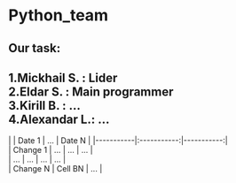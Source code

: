 # Python_team
## Our task:
1.**Mickhail S.** : Lider  
2.**Eldar S.**    : Main programmer  
3.**Kirill B.**   : ...  
4.**Alexandar L.**: ...  
---
|  | Date 1 | ... | Date N | 
|-----------|:-----------:|-----------:|  
| Change 1 | ... | ... | ... |    
| ... | ... | ... | ... |  
| Change N | Cell BN | ... |  
